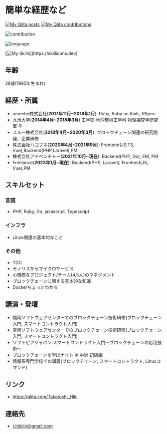 # 簡単な経歴など

[![My Qiita posts](https://qiita-badge.apiapi.app/s/Takatoshi_Hiki/posts.svg)](http://qiita.com/Takatoshi_Hiki)
[![My Qiita contributions](https://qiita-badge.apiapi.app/s/Takatoshi_Hiki/contributions.svg)](http://qiita.com/Takatoshi_Hiki)

![contribution](https://github-contribution-stats.vercel.app/api/?username=takatoshiH)

![language](https://github-readme-stats.vercel.app/api/top-langs/?username=takatoshiH&layout=compact)

[![My Skills](https://skillicons.dev/icons?i=js,html,css,aws,git,github,gitlab,go,laravel,linux,mysql,nginx,php,rails,ruby,solidity,ts,vue,)](https://skillicons.dev)


## 年齢
28歳(1995年生まれ)

## 経歴・所属
* umeebe株式会社(**2017年11月~2018年1月**): Ruby, Ruby on Rails, RSpec
* 九州大学(**2014年4月~2018年3月**) 工学部 地球環境工学科 物理探査学研究室 卒
* スルー株式会社(**2018年4月~2020年3月**): ブロックチェーン関連の研究開発、企業研修
* 株式会社ハコブネ(**2020年4月~2021年9月**): Frontend(JS,TS, Vue),Backend(PHP,Laravel),PM
* 株式会社アドベンチャー(**2021年10月~現在**): Backend(PHP, Go), EM, PM
* Freelance(**2023年1月~現在**): Backend(PHP, Laravel), Frontend(JS, Vue),PM

## スキルセット
### 言語
* PHP, Ruby, Go, javascript. Typescript

### インフラ
* Linux関連の基本的なこと

### その他
* TDD
* モノリスからマイクロサービス
* 小規模なプロジェクト/チーム(4,5人)のマネジメント
* ブロックチェーンに関する基本的な知識
* Dockerちょっとわかる

## 講演・登壇
* 福岡ソフトウェアセンターでのブロックチェーン技術研修(ブロックチェーン入門, スマートコントラクト入門)
* 宮崎ソフトウェアセンターでのブロックチェーン技術研修(ブロックチェーン入門, スマートコントラクト入門)
* ソフトピアジャパン:スマートコントラクト入門～ブロックチェーンの応用技術～
* ブロックチェーンを学ばナイト in 中洲 [初級編](https://gbec.connpass.com/event/136500/)
* 情報系専門学校での講義(ブロックチェーン, スマートコントラクト, Linuxコマンド)

## リンク
* https://qiita.com/Takatoshi_Hiki

## 連絡先
* t.hikijiri@gmail.com

